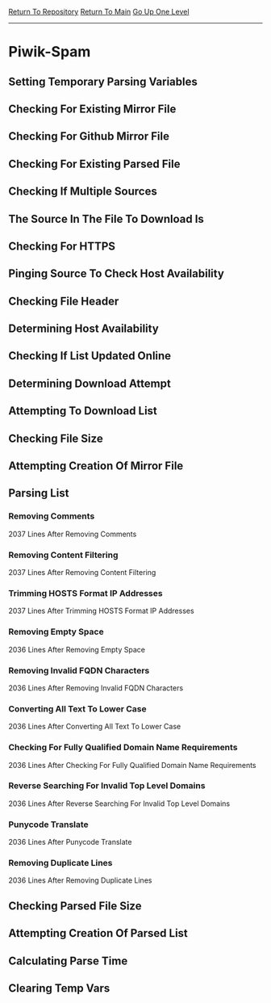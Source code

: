 [Return To Repository](https://github.com/deathbybandaid/piholeparser/)
[Return To Main](https://github.com/deathbybandaid/piholeparser/blob/master/RecentRunLogs/Mainlog.md)
[Go Up One Level](https://github.com/deathbybandaid/piholeparser/blob/master/RecentRunLogs/TopLevelScripts/30-Processing-External-Blacklists.md)
____________________________________
# Piwik-Spam
## Setting Temporary Parsing Variables
## Checking For Existing Mirror File
## Checking For Github Mirror File
## Checking For Existing Parsed File
## Checking If Multiple Sources
## The Source In The File To Download Is
## Checking For HTTPS
## Pinging Source To Check Host Availability
## Checking File Header
## Determining Host Availability
## Checking If List Updated Online
## Determining Download Attempt
## Attempting To Download List
## Checking File Size
## Attempting Creation Of Mirror File
## Parsing List
### Removing Comments
2037 Lines After Removing Comments
### Removing Content Filtering
2037 Lines After Removing Content Filtering
### Trimming HOSTS Format IP Addresses
2037 Lines After Trimming HOSTS Format IP Addresses
### Removing Empty Space
2036 Lines After Removing Empty Space
### Removing Invalid FQDN Characters
2036 Lines After Removing Invalid FQDN Characters
### Converting All Text To Lower Case
2036 Lines After Converting All Text To Lower Case
### Checking For Fully Qualified Domain Name Requirements
2036 Lines After Checking For Fully Qualified Domain Name Requirements
### Reverse Searching For Invalid Top Level Domains
2036 Lines After Reverse Searching For Invalid Top Level Domains
### Punycode Translate
2036 Lines After Punycode Translate
### Removing Duplicate Lines
2036 Lines After Removing Duplicate Lines
## Checking Parsed File Size
## Attempting Creation Of Parsed List
## Calculating Parse Time
## Clearing Temp Vars
